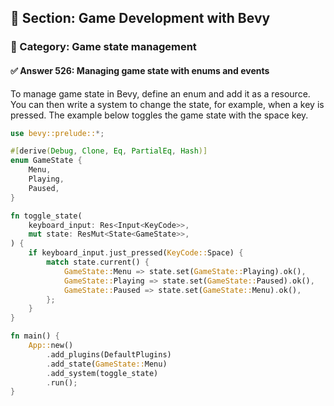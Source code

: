## 📘 Section: Game Development with Bevy  
### 🔹 Category: Game state management  
#### ✅ Answer 526: Managing game state with enums and events

To manage game state in Bevy, define an enum and add it as a resource. You can then write a system to change the state, for example, when a key is pressed. The example below toggles the game state with the space key.

```rust
use bevy::prelude::*;

#[derive(Debug, Clone, Eq, PartialEq, Hash)]
enum GameState {
    Menu,
    Playing,
    Paused,
}

fn toggle_state(
    keyboard_input: Res<Input<KeyCode>>,
    mut state: ResMut<State<GameState>>,
) {
    if keyboard_input.just_pressed(KeyCode::Space) {
        match state.current() {
            GameState::Menu => state.set(GameState::Playing).ok(),
            GameState::Playing => state.set(GameState::Paused).ok(),
            GameState::Paused => state.set(GameState::Menu).ok(),
        };
    }
}

fn main() {
    App::new()
        .add_plugins(DefaultPlugins)
        .add_state(GameState::Menu)
        .add_system(toggle_state)
        .run();
}
```
